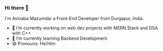### Hi there 👋

I'm Avinaba Mazumdar a Front-End Developer from Durgapur, India.


- 🔭 I’m currently working on web dev projects with MERN Stack and DSA with C++
- 🌱 I’m currently learning Backend Development
- 😄 Pronouns: He/Him
<!--
- 👯 I’m looking to collaborate on ...
- 🤔 I’m looking for help with ...
- 💬 Ask me about ...
- 📫 How to reach me: ...
- ⚡ Fun fact: ...
-->
